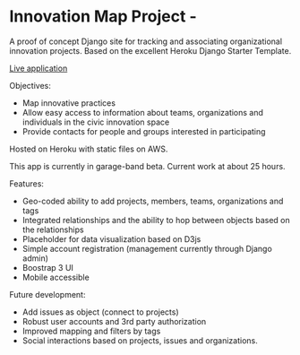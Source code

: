 
# Innovation Map Project - 

A proof of concept Django site for tracking and associating organizational innovation projects. Based on the excellent Heroku Django Starter Template.

[Live application](http://innovationmap.herokuapp.com)

Objectives:

* Map innovative practices
* Allow easy access to information about teams, organizations and individuals in the civic innovation space
* Provide contacts for people and groups interested in participating

Hosted on Heroku with static files on AWS.

This app is currently in garage-band beta.  Current work at about 25 hours.

Features:
* Geo-coded ability to add projects, members, teams, organizations and tags
* Integrated relationships and the ability to hop between objects based on the relationships
* Placeholder for data visualization based on D3js
* Simple account registration (management currently through Django admin)
* Boostrap 3 UI
* Mobile accessible

Future development:

* Add issues as object (connect to projects)
* Robust user accounts and 3rd party authorization
* Improved mapping and filters by tags
* Social interactions based on projects, issues and organizations.
